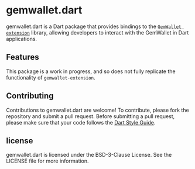 # gemwallet.dart

gemwallet.dart is a Dart package that provides bindings to the [`GemWallet extension`](https://github.com/GemWallet/gemwallet-extension) library, allowing developers to interact with the GemWallet in Dart applications.

## Features

This package is a work in progress, and so does not fully replicate the functionality of `gemwallet-extension`.


## Contributing
Contributions to gemwallet.dart are welcome! To contribute, please fork the repository and submit a pull request. Before submitting a pull request, please make sure that your code follows the [Dart Style Guide](https://dart.dev/guides/language/effective-dart/style).

## license
gemwallet.dart is licensed under the BSD-3-Clause License. See the LICENSE file for more information.
